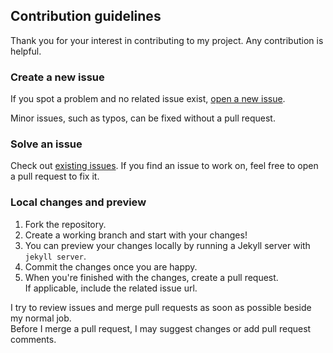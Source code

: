 ## Contribution guidelines

Thank you for your interest in contributing to my project. Any contribution is helpful.

### Create a new issue

If you spot a problem and no related issue exist, [open a new issue](https://github.com/cadamini/cadamini.github.io/issues/new). 

Minor issues, such as typos, can be fixed without a pull request.

### Solve an issue

Check out [existing issues]([https://github.com/cadamini.github.io/issues](https://github.com/cadamini/cadamini.github.io/issues)). If you find an issue to work on, feel free to open a pull request to fix it.

### Local changes and preview

1. Fork the repository.
2. Create a working branch and start with your changes!
3. You can preview your changes locally by running a Jekyll server with `jekyll server`.
4. Commit the changes once you are happy.
5. When you're finished with the changes, create a pull request.  
    If applicable, include the related issue url.

I try to review issues and merge pull requests as soon as possible beside my normal job.  
Before I merge a pull request, I may suggest changes or add pull request comments.  
